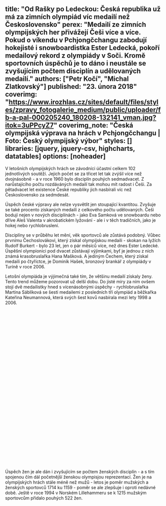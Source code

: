 title: "Od Rašky po Ledeckou: Česká republika už má za zimních olympiád víc medailí než Československo"
perex: "Medailí ze zimních olympijských her přivážejí Češi více a více. Pokud o víkendu v Pchjongčchangu zabodují hokejisté i snowboardistka Ester Ledecká, pokoří medailový rekord z olympiády v Soči. Kromě sportovních úspěchů je to dáno i neustále se zvyšujícím počtem disciplín a udělovaných medailí."
authors: ["Petr Kočí", "Michal Zlatkovský"]
published: "23. února 2018"
coverimg: "https://www.irozhlas.cz/sites/default/files/styles/zpravy_fotogalerie_medium/public/uploader/fb-a-pal-000205240_180208-132141_vman.jpg?itok=3uPPcyZ7"
coverimg_note: "Česká olympijská výprava na hrách v Pchjongčchangu | Foto: Český olympijský výbor"
styles: []
libraries: [jquery, jquery-csv, highcharts, datatables] 
options: [noheader]
---

V letošních olympijských hrách se závodníci účastní celkem 102 jednotlivých soutěží. Jejich počet se za třicet let tak zvýšil více než dvojnásobně - a v roce 1960 bylo disciplín pouhých sedmadvacet. Z narůstajícího počtu rozdáváných medailí tak mohou mít radost i Češi. Za pětadvacet let existence České republiky jich nasbírali víc než Československo za sedmdesát. 

<wide><div id="historieMedaili"></div></wide>

Úspěch české výpravy ale nelze vysvětlit jen stoupající kvantitou. Zvyšuje se také procento získaných medailí z celkového počtu udělovaných. Češi bodují nejen v nových disciplínách - jako Eva Samková ve snowboardu nebo dříve Aleš Valenta v akrobatickém lyžování - ale i v těch tradičních, jako je hokej nebo rychlobruslení.

Disciplíny se v průběhu let mění, věk sportovců ale zůstává podobný. Vůbec prvnímu Čechoslovákovi, který získal olympijskou medaili - skokan na lyžích Rudolf Burkert - bylo 23 let, jen o pár měsíců více, než dnes Ester Ledecké. Úspěšní olympionici pod dvacet zůstávají výjimkami, byť je jednou z nich známá krasobruslařka Hana Mašková. A jediným Čechem, který získal medaili po čtyříctce, je Dominik Hašek, bronzový brankář z olympiády v Turíně v roce 2006. 

<wide><div id="vekMedailistu"></div></wide>

Letošní olympiáda je výjimečná také tím, že většinu medailí získaly ženy. Tento trend můžeme pozorovat už delší dobu. Do jisté míry za ním ovšem stojí dvě medailistky hned s vícenásobnými úspěchy - rychlobruslařka Martina Sáblíková se šesti medailemi z posledních tří olympiád a běžkařka Kateřina Neumannová, která svých šest kovů nasbírala mezi lety 1998 a 2006.

<div id="muziZeny" style="height: 500px"></div>

Úspěch žen je ale dán i zvyšujícím se počtem ženských disciplín - a s tím spojenou čím dál početnější ženskou olympisjou reprezentací. Žen je na olympijských hrách stále méně než mužů - letos je poměr mužských a ženských sportovců 1714 ku 1159 - poměr se ale zlepšuje i oproti nedávné době. Ještě v roce 1994 v Norském Lillehammeru se k 1215 mužským sportovcům přidalo pouhých 522 žen.

<wide><div id="tabulka"></div></wide>
